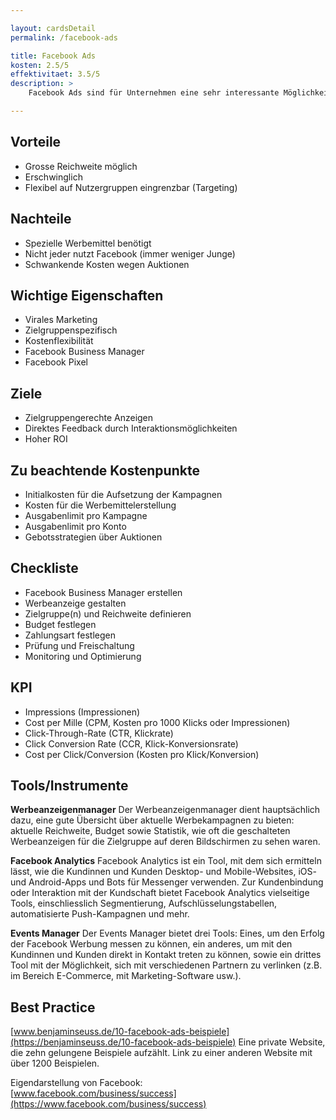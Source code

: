 ```yaml
---

layout: cardsDetail
permalink: /facebook-ads

title: Facebook Ads
kosten: 2.5/5
effektivitaet: 3.5/5
description: >
    Facebook Ads sind für Unternehmen eine sehr interessante Möglichkeit, auf die Zielgruppe abgestimmte Werbung zu schalten und so die eigenen Produkte und Dienstleistungen bekannt zu machen. Erfolgreiches Facebook Marketing setzt den Einsatz von Facebook Ads zwingend voraus.

---
```

## Vorteile  
- Grosse Reichweite möglich
- Erschwinglich
- Flexibel auf Nutzergruppen eingrenzbar (Targeting)

## Nachteile  
- Spezielle Werbemittel benötigt
- Nicht jeder nutzt Facebook (immer weniger Junge)
- Schwankende Kosten wegen Auktionen
          
## Wichtige Eigenschaften
- Virales Marketing
- Zielgruppenspezifisch
- Kostenflexibilität
- Facebook Business Manager
- Facebook Pixel

## Ziele
- Zielgruppengerechte Anzeigen
- Direktes Feedback durch Interaktionsmöglichkeiten
- Hoher ROI

## Zu beachtende Kostenpunkte
- Initialkosten für die Aufsetzung der Kampagnen
- Kosten für die Werbemittelerstellung
- Ausgabenlimit pro Kampagne
- Ausgabenlimit pro Konto
- Gebotsstrategien über Auktionen

## Checkliste
- Facebook Business Manager erstellen
- Werbeanzeige gestalten
- Zielgruppe(n) und Reichweite definieren
- Budget festlegen
- Zahlungsart festlegen
- Prüfung und Freischaltung
- Monitoring und Optimierung

## KPI
- Impressions (Impressionen)
- Cost per Mille (CPM, Kosten pro 1000 Klicks oder Impressionen)
- Click-Through-Rate (CTR, Klickrate)
- Click Conversion Rate (CCR, Klick-Konversionsrate)
- Cost per Click/Conversion (Kosten pro Klick/Konversion)

## Tools/Instrumente

**Werbeanzeigenmanager**
Der Werbeanzeigenmanager dient hauptsächlich dazu, eine gute Übersicht über aktuelle Werbekampagnen zu bieten: aktuelle Reichweite, Budget sowie Statistik, wie oft die geschalteten Werbeanzeigen für die Zielgruppe auf deren Bildschirmen zu sehen waren.

**Facebook Analytics**
Facebook Analytics ist ein Tool, mit dem sich ermitteln lässt, wie die Kundinnen und Kunden Desktop- und Mobile-Websites, iOS- und Android-Apps und Bots für Messenger verwenden. Zur Kundenbindung oder Interaktion mit der Kundschaft bietet Facebook Analytics vielseitige Tools, einschliesslich Segmentierung, Aufschlüsselungstabellen, automatisierte Push-Kampagnen und mehr.

**Events Manager**
Der Events Manager bietet drei Tools: Eines, um den Erfolg der Facebook Werbung messen zu können, ein anderes, um mit den Kundinnen und Kunden direkt in Kontakt treten zu können, sowie ein drittes Tool mit der Möglichkeit, sich mit verschiedenen Partnern zu verlinken (z.B. im Bereich E-Commerce, mit Marketing-Software usw.).

## Best Practice  
[www.benjaminseuss.de/10-facebook-ads-beispiele](https://benjaminseuss.de/10-facebook-ads-beispiele) Eine private Website, die zehn gelungene Beispiele aufzählt. Link zu einer anderen Website mit über 1200 Beispielen.

Eigendarstellung von Facebook:  
[www.facebook.com/business/success](https://www.facebook.com/business/success)